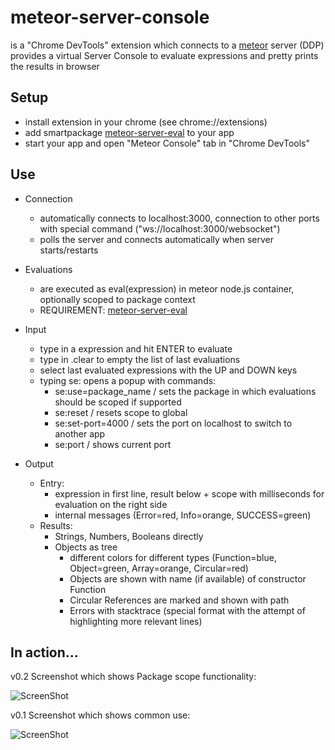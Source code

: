 meteor-server-console
=====================

is a "Chrome DevTools" extension which connects to a [meteor](http://www.meteor.com) server (DDP)
provides a virtual Server Console to evaluate expressions and
pretty prints the results in browser

## Setup

*    install extension in your chrome (see chrome://extensions)
*    add smartpackage [meteor-server-eval](https://github.com/gandev-de/meteor-server-eval) to your app
*    start your app and open "Meteor Console" tab in "Chrome DevTools"

## Use

*    Connection
     - automatically connects to localhost:3000, connection to other ports with special command
       ("ws://localhost:3000/websocket")
     - polls the server and connects automatically when server starts/restarts

*    Evaluations
     - are executed as eval(expression) in meteor node.js container, optionally scoped to package context
     - REQUIREMENT: [meteor-server-eval](https://github.com/gandev-de/meteor-server-eval)

*    Input
     - type in a expression and hit ENTER to evaluate
     - type in .clear to empty the list of last evaluations
     - select last evaluated expressions with the UP and DOWN keys
     - typing se: opens a popup with commands:
         - se:use=package_name / sets the package in which evaluations should be scoped if supported
         - se:reset / resets scope to global
         - se:set-port=4000 / sets the port on localhost to switch to another app
         - se:port / shows current port

*    Output
     - Entry:
         - expression in first line, result below + scope with milliseconds for evaluation on the right side
         - internal messages (Error=red, Info=orange, SUCCESS=green)
     - Results:
         - Strings, Numbers, Booleans directly
         - Objects as tree
             - different colors for different types (Function=blue, Object=green, Array=orange, Circular=red)
             - Objects are shown with name (if available) of constructor Function
             - Circular References are marked and shown with path
             - Errors with stacktrace (special format with the attempt of highlighting more relevant lines)

## In action...

v0.2 Screenshot which shows Package scope functionality:

![ScreenShot](https://raw.github.com/gandev-de/meteor-server-console/screenshots/package-scope-functionality.png)

v0.1 Screenshot which shows common use:

![ScreenShot](https://raw.github.com/gandev-de/meteor-server-console/screenshots/meteor-console.png)
